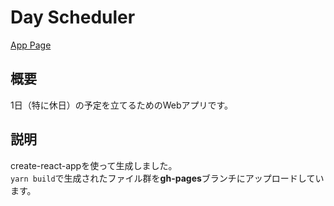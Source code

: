 # Day Scheduler

[App Page](https://chikuwa111.github.io/day_scheduler/)

## 概要
1日（特に休日）の予定を立てるためのWebアプリです。

## 説明
create-react-appを使って生成しました。  
`yarn build`で生成されたファイル群を**gh-pages**ブランチにアップロードしています。
